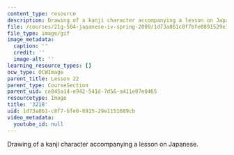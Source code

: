 ```yaml
---
content_type: resource
description: Drawing of a kanji character accompanying a lesson on Japanese.
file: /courses/21g-504-japanese-iv-spring-2009/1d73a861c8f7bfe0891529e1151689cb_3218.gif
file_type: image/gif
image_metadata:
  caption: ''
  credit: ''
  image-alt: ''
learning_resource_types: []
ocw_type: OCWImage
parent_title: Lesson 22
parent_type: CourseSection
parent_uid: ce845a14-e942-541d-7d56-a411e07e0465
resourcetype: Image
title: '3218'
uid: 1d73a861-c8f7-bfe0-8915-29e1151689cb
video_metadata:
  youtube_id: null
---
```

Drawing of a kanji character accompanying a lesson on Japanese.


